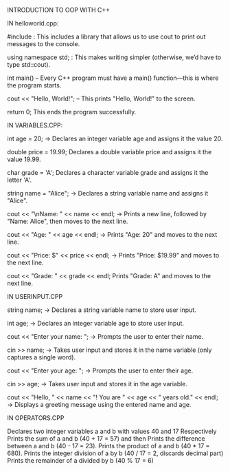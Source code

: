 INTRODUCTION TO OOP WITH C++

IN  helloworld.cpp: 

#include <iostream> :  This includes a library that allows us to use cout to print  out messages to the console.

using namespace std; : This makes writing simpler (otherwise, we’d have to type std::cout).

 int main() – Every C++ program must have a main() function—this is where the program starts.

cout << "Hello, World!"; – This prints "Hello, World!" to the screen.

 return 0; This ends the program successfully.

IN  VARIABLES.CPP:


int age = 20; → Declares an integer variable age and assigns it the value 20.

double price = 19.99;   Declares a double variable price and assigns it the value 19.99.

char grade = 'A';    Declares a character variable grade and assigns it the letter 'A'.

string name = "Alice"; → Declares a string variable name and assigns it "Alice".

cout << "\nName: " << name << endl; → Prints a new line, followed by "Name: Alice", then moves to the next line.

cout << "Age: " << age << endl; → Prints "Age: 20" and moves to the next line.

cout << "Price: $" << price << endl; → Prints "Price: $19.99" and moves to the next line.

cout << "Grade: " << grade << endl;   Prints "Grade: A" and moves to the next line.

IN USERINPUT.CPP

string name; → Declares a string variable name to store user input.

int age; → Declares an integer variable age to store user input.

cout << "Enter your name: "; → Prompts the user to enter their name.

cin >> name; → Takes user input and stores it in the name variable (only captures a single word).

cout << "Enter your age: "; → Prompts the user to enter their age.

cin >> age; → Takes user input and stores it in the age variable.

cout << "Hello, " << name << "! You are " << age << " years old." << endl; → Displays a greeting message using the entered name and age.

IN OPERATORS.CPP

Declares two integer variables a and b with values 40 and 17 Respectively
Prints the sum of a and b (40 + 17 = 57) and then
Prints the difference between a and b (40 - 17 = 23).
Prints the product of a and b (40 * 17 = 680).
Prints the integer division of a by b (40 / 17 = 2, discards decimal part)
Prints the remainder of a divided by b (40 % 17 = 6)
